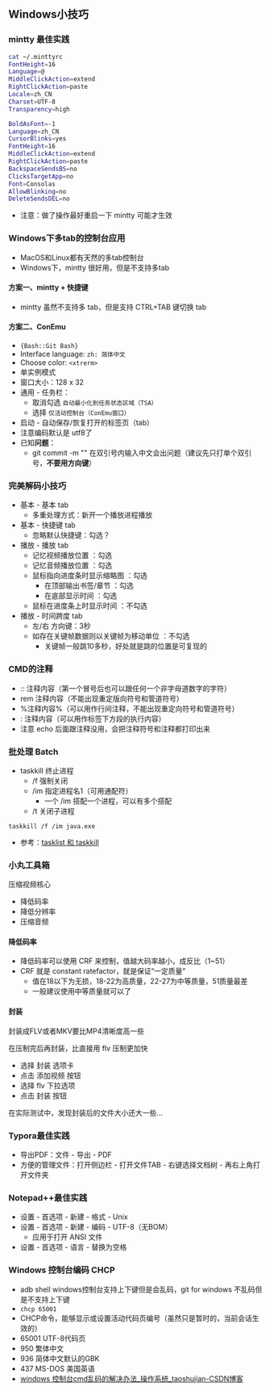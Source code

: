 ## Windows小技巧

### mintty 最佳实践

```sh
cat ~/.minttyrc
FontHeight=16
Language=@
MiddleClickAction=extend
RightClickAction=paste
Locale=zh_CN
Charset=UTF-8
Transparency=high

BoldAsFont=-1
Language=zh_CN
CursorBlinks=yes
FontHeight=16
MiddleClickAction=extend
RightClickAction=paste
BackspaceSendsBS=no
ClicksTargetApp=no
Font=Consolas
AllowBlinking=no
DeleteSendsDEL=no
```

* 注意：做了操作最好重启一下 mintty 可能才生效

### Windows下多tab的控制台应用

* MacOS和Linux都有天然的多tab控制台
* Windows下，mintty 很好用，但是不支持多tab

#### 方案一、mintty  + 快捷键

* mintty 虽然不支持多 tab，但是支持 CTRL+TAB 键切换 tab

#### 方案二、ConEmu

* `{Bash::Git Bash}`
* Interface language: `zh: 简体中文`
* Choose color: `<xtrerm>`
* 单实例模式
* 窗口大小：128 x 32
* 通用 - 任务栏：
  * 取消勾选 `自动最小化到任务状态区域（TSA）`
  * 选择 `仅活动控制台（ConEmu窗口）`
* 启动 - 自动保存/恢复打开的标签页（tab）
* 注意编码默认是 utf8了
* 已知**问题**：
  * git commit -m "" 在双引号内输入中文会出问题（建议先只打单个双引号，**不要用方向键**）

### 完美解码小技巧

* 基本 - 基本 tab
  * 多重处理方式：新开一个播放进程播放
* 基本 - 快捷键 tab
  * 忽略默认快捷键：勾选？
* 播放 - 播放 tab
  * 记忆视频播放位置 ：勾选
  * 记忆音频播放位置 ：勾选
  * 鼠标指向进度条时显示缩略图 ：勾选
    * 在顶部输出书签/章节 ：勾选
    * 在底部显示时间 ：勾选
  * 鼠标在进度条上时显示时间 ：不勾选
* 播放 - 时间跨度 tab
  * 左/右 方向键：3秒
  * 如存在关键帧数据则以关键帧为移动单位 ：不勾选
    * 关键帧一般跳10多秒，好处就是跳的位置是可复现的

### CMD的注释

* :: 注释内容（第一个冒号后也可以跟任何一个非字母道数字的字符）
* rem 注释内容（不能出现重定版向符号和管道符号）
* %注释内容%（可以用作行间注释，不能出现重定向符号和管道符号）
* : 注释内容（可以用作标签下方段的执行内容）
* 注意 echo 后面跟注释没用，会把注释符号和注释都打印出来

### 批处理 Batch

* taskkill 终止进程
  * /f 强制关闭
  * /im 指定进程名1（可用通配符）
    * 一个 /im 搭配一个进程，可以有多个搭配
  * /t 关闭子进程

```batch
taskkill /f /im java.exe
```

* 参考：[tasklist 和 taskkill](/Lua/飞天助手学习笔记.md#总结是不是因为端口被占用)

### 小丸工具箱

压缩视频核心

* 降低码率
* 降低分辨率
* 压缩音频

#### 降低码率

* 降低码率可以使用 CRF 来控制，值越大码率越小，成反比（1~51）
* CRF 就是 constant ratefactor，就是保证“一定质量”
  * 值在18以下为无损，18-22为高质量，22-27为中等质量，51质量最差
  * 一般建议使用中等质量就可以了

#### 封装

封装成FLV或者MKV要比MP4清晰度高一些

在压制完后再封装，比直接用 flv  压制更加快

* 选择 封装 选项卡
* 点击 添加视频 按钮
* 选择 flv 下拉选项
* 点击 封装 按钮

在实际测试中，发现封装后的文件大小还大一些...

### Typora最佳实践

* 导出PDF：文件 - 导出 - PDF
* 方便的管理文件：打开侧边栏 - 打开文件TAB - 右键选择文档树 - 再右上角打开文件夹

### Notepad++最佳实践

* 设置 - 首选项 - 新建 - 格式 - Unix
* 设置 - 首选项 - 新建 - 编码 - UTF-8（无BOM）
  * 应用于打开 ANSI 文件
* 设置 - 首选项 - 语言 - 替换为空格

### Windows 控制台编码 CHCP

* adb shell windows控制台支持上下键但是会乱码，git for windows 不乱码但是不支持上下键
* `chcp 65001`
* CHCP命令，能够显示或设置活动代码页编号（虽然只是暂时的，当前会话生效的）
* 65001  UTF-8代码页
* 950 繁体中文
* 936 简体中文默认的GBK
* 437 MS-DOS 美国英语
* [windows 控制台cmd乱码的解决办法_操作系统_taoshujian-CSDN博客](https://blog.csdn.net/taoshujian/article/details/60325996)